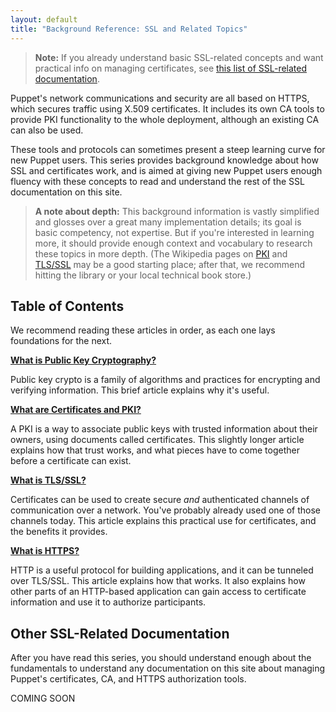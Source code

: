 ```yaml
---
layout: default
title: "Background Reference: SSL and Related Topics"
---
```


[ssl_links_inpage]: #other-ssl-related-documentation
[wiki_pki]: http://en.wikipedia.org/wiki/Public_key_infrastructure
[wiki_tls]: http://en.wikipedia.org/wiki/Transport_Layer_Security

> **Note:** If you already understand basic SSL-related concepts and want practical info on managing certificates, see [this list of SSL-related documentation][ssl_links_inpage].

Puppet's network communications and security are all based on HTTPS, which secures traffic using X.509 certificates. It includes its own CA tools to provide PKI functionality to the whole deployment, although an existing CA can also be used.

These tools and protocols can sometimes present a steep learning curve for new Puppet users. This series provides background knowledge about how SSL and certificates work, and is aimed at giving new Puppet users enough fluency with these concepts to read and understand the rest of the SSL documentation on this site.

> **A note about depth:** This background information is vastly simplified and glosses over a great many implementation details; its goal is basic competency, not expertise. But if you're interested in learning more, it should provide enough context and vocabulary to research these topics in more depth. (The Wikipedia pages on [PKI][wiki_pki] and [TLS/SSL][wiki_tls] may be a good starting place; after that, we recommend hitting the library or your local technical book store.)

Table of Contents
-----

We recommend reading these articles in order, as each one lays foundations for the next.

[**What is Public Key Cryptography?**](./public_key.html)

Public key crypto is a family of algorithms and practices for encrypting and verifying information. This brief article explains why it's useful.

[**What are Certificates and PKI?**](./certificates_pki.html)

A PKI is a way to associate public keys with trusted information about their owners, using documents called certificates. This slightly longer article explains how that trust works, and what pieces have to come together before a certificate can exist.

[**What is TLS/SSL?**](./tls_ssl.html)

Certificates can be used to create secure _and_ authenticated channels of communication over a network. You've probably already used one of those channels today. This article explains this practical use for certificates, and the benefits it provides.

[**What is HTTPS?**](./https.html)

HTTP is a useful protocol for building applications, and it can be tunneled over TLS/SSL. This article explains how that works. It also explains how other parts of an HTTP-based application can gain access to certificate information and use it to authorize participants.


Other SSL-Related Documentation
-----

After you have read this series, you should understand enough about the fundamentals to understand any documentation on this site about managing Puppet's certificates, CA, and HTTPS authorization tools.

COMING SOON
